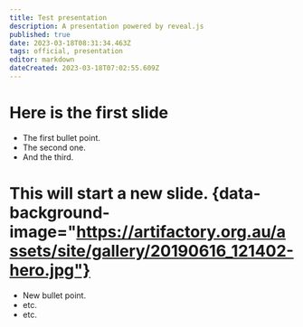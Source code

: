 ```yaml
---
title: Test presentation
description: A presentation powered by reveal.js
published: true
date: 2023-03-18T08:31:34.463Z
tags: official, presentation
editor: markdown
dateCreated: 2023-03-18T07:02:55.609Z
---
```


# Here is the first slide

- The first bullet point.
- The second one.
- And the third.

# This will start a new slide. {data-background-image="https://artifactory.org.au/assets/site/gallery/20190616_121402-hero.jpg"}

- New bullet point.
- etc.
- etc.